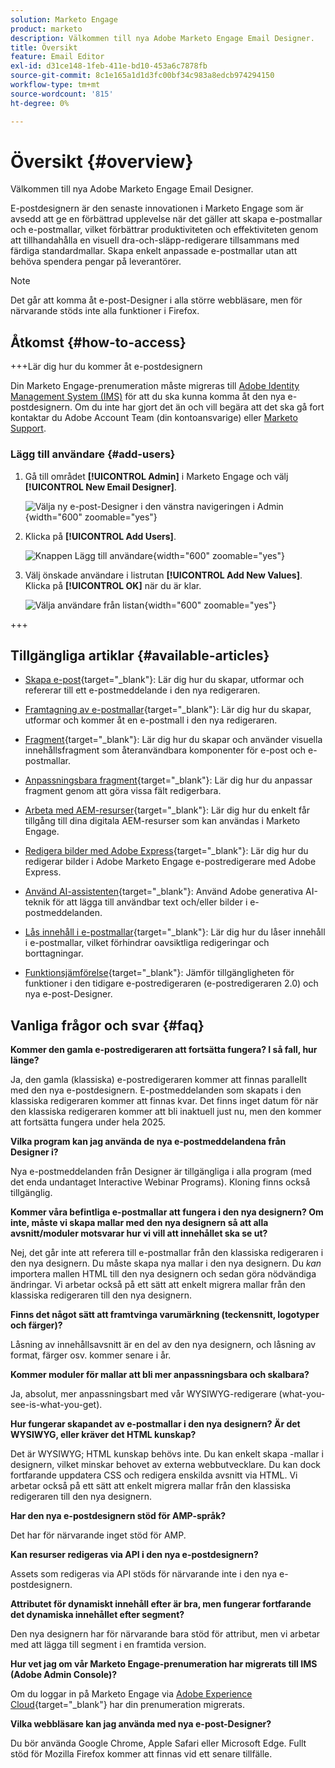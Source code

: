 ```yaml
---
solution: Marketo Engage
product: marketo
description: Välkommen till nya Adobe Marketo Engage Email Designer.
title: Översikt
feature: Email Editor
exl-id: d31ce148-1feb-411e-bd10-453a6c7878fb
source-git-commit: 8c1e165a1d1d3fc00bf34c983a8edcb974294150
workflow-type: tm+mt
source-wordcount: '815'
ht-degree: 0%

---
```


# Översikt {#overview}

Välkommen till nya Adobe Marketo Engage Email Designer.

E-postdesignern är den senaste innovationen i Marketo Engage som är avsedd att ge en förbättrad upplevelse när det gäller att skapa e-postmallar och e-postmallar, vilket förbättrar produktiviteten och effektiviteten genom att tillhandahålla en visuell dra-och-släpp-redigerare tillsammans med färdiga standardmallar. Skapa enkelt anpassade e-postmallar utan att behöva spendera pengar på leverantörer.

>[!NOTE]
>
>Det går att komma åt e-post-Designer i alla större webbläsare, men för närvarande stöds inte alla funktioner i Firefox.

## Åtkomst {#how-to-access}

+++Lär dig hur du kommer åt e-postdesignern

Din Marketo Engage-prenumeration måste migreras till [Adobe Identity Management System (IMS)](https://experienceleague.adobe.com/en/docs/marketo/using/product-docs/administration/marketo-with-adobe-identity/adobe-identity-management-overview) för att du ska kunna komma åt den nya e-postdesignern. Om du inte har gjort det än och vill begära att det ska gå fort kontaktar du Adobe Account Team (din kontoansvarige) eller [Marketo Support](https://nation.marketo.com/t5/support/ct-p/Support).

### Lägg till användare {#add-users}

1. Gå till området **[!UICONTROL Admin]** i Marketo Engage och välj **[!UICONTROL New Email Designer]**.

   ![Välja ny e-post-Designer i den vänstra navigeringen i Admin](assets/overview-1.png){width="600" zoomable="yes"}

1. Klicka på **[!UICONTROL Add Users]**.

   ![Knappen Lägg till användare](assets/overview-2.png){width="600" zoomable="yes"}

1. Välj önskade användare i listrutan **[!UICONTROL Add New Values]**. Klicka på **[!UICONTROL OK]** när du är klar.

   ![Välja användare från listan](assets/overview-3.png){width="600" zoomable="yes"}

+++

## Tillgängliga artiklar {#available-articles}

* [Skapa e-post](/help/marketo/product-docs/email-marketing/email-designer/email-authoring.md){target="_blank"}: Lär dig hur du skapar, utformar och refererar till ett e-postmeddelande i den nya redigeraren.

* [Framtagning av e-postmallar](/help/marketo/product-docs/email-marketing/email-designer/email-template-authoring.md){target="_blank"}: Lär dig hur du skapar, utformar och kommer åt en e-postmall i den nya redigeraren.

* [Fragment](/help/marketo/product-docs/email-marketing/email-designer/fragments.md){target="_blank"}: Lär dig hur du skapar och använder visuella innehållsfragment som återanvändbara komponenter för e-post och e-postmallar.

* [Anpassningsbara fragment](/help/marketo/product-docs/email-marketing/email-designer/customizable-fragments.md){target="_blank"}: Lär dig hur du anpassar fragment genom att göra vissa fält redigerbara.

* [Arbeta med AEM-resurser](/help/marketo/product-docs/email-marketing/email-designer/aem-assets.md){target="_blank"}: Lär dig hur du enkelt får tillgång till dina digitala AEM-resurser som kan användas i Marketo Engage.

* [Redigera bilder med Adobe Express](/help/marketo/product-docs/email-marketing/email-designer/edit-images-adobe-express.md){target="_blank"}: Lär dig hur du redigerar bilder i Adobe Marketo Engage e-postredigerare med Adobe Express.

* [Använd AI-assistenten](/help/marketo/product-docs/email-marketing/email-designer/ai-assistant.md){target="_blank"}: Använd Adobe generativa AI-teknik för att lägga till användbar text och/eller bilder i e-postmeddelanden.

* [Lås innehåll i e-postmallar](/help/marketo/product-docs/email-marketing/email-designer/content-locking.md){target="_blank"}: Lär dig hur du låser innehåll i e-postmallar, vilket förhindrar oavsiktliga redigeringar och borttagningar.

* [Funktionsjämförelse](/help/marketo/product-docs/email-marketing/email-designer/feature-comparison.md){target="_blank"}: Jämför tillgängligheten för funktioner i den tidigare e-postredigeraren (e-postredigeraren 2.0) och nya e-post-Designer.

## Vanliga frågor och svar {#faq}

**Kommer den gamla e-postredigeraren att fortsätta fungera? I så fall, hur länge?**

Ja, den gamla (klassiska) e-postredigeraren kommer att finnas parallellt med den nya e-postdesignern. E-postmeddelanden som skapats i den klassiska redigeraren kommer att finnas kvar. Det finns inget datum för när den klassiska redigeraren kommer att bli inaktuell just nu, men den kommer att fortsätta fungera under hela 2025.

**Vilka program kan jag använda de nya e-postmeddelandena från Designer i?**

Nya e-postmeddelanden från Designer är tillgängliga i alla program (med det enda undantaget Interactive Webinar Programs). Kloning finns också tillgänglig.

**Kommer våra befintliga e-postmallar att fungera i den nya designern? Om inte, måste vi skapa mallar med den nya designern så att alla avsnitt/moduler motsvarar hur vi vill att innehållet ska se ut?**

Nej, det går inte att referera till e-postmallar från den klassiska redigeraren i den nya designern. Du måste skapa nya mallar i den nya designern. Du _kan_ importera mallen HTML till den nya designern och sedan göra nödvändiga ändringar. Vi arbetar också på ett sätt att enkelt migrera mallar från den klassiska redigeraren till den nya designern.

**Finns det något sätt att framtvinga varumärkning (teckensnitt, logotyper och färger)?**

Låsning av innehållsavsnitt är en del av den nya designern, och låsning av format, färger osv. kommer senare i år.

**Kommer moduler för mallar att bli mer anpassningsbara och skalbara?**

Ja, absolut, mer anpassningsbart med vår WYSIWYG-redigerare (what-you-see-is-what-you-get).

**Hur fungerar skapandet av e-postmallar i den nya designern? Är det WYSIWYG, eller kräver det HTML kunskap?**

Det är WYSIWYG; HTML kunskap behövs inte. Du kan enkelt skapa
-mallar i designern, vilket minskar behovet av externa webbutvecklare. Du kan dock fortfarande uppdatera CSS och redigera enskilda avsnitt via HTML. Vi arbetar också på ett sätt att enkelt migrera mallar från den klassiska redigeraren till den nya designern.

**Har den nya e-postdesignern stöd för AMP-språk?**

Det har för närvarande inget stöd för AMP.

**Kan resurser redigeras via API i den nya e-postdesignern?**

Assets som redigeras via API stöds för närvarande inte i den nya e-postdesignern.

**Attributet för dynamiskt innehåll efter är bra, men fungerar fortfarande det dynamiska innehållet efter segment?**

Den nya designern har för närvarande bara stöd för attribut, men vi arbetar med att lägga till segment i en framtida version.

**Hur vet jag om vår Marketo Engage-prenumeration har migrerats till IMS (Adobe Admin Console)?**

Om du loggar in på Marketo Engage via [Adobe Experience Cloud](https://experiencecloud.adobe.com/){target="_blank"} har din prenumeration migrerats.

**Vilka webbläsare kan jag använda med nya e-post-Designer?**

Du bör använda Google Chrome, Apple Safari eller Microsoft Edge. Fullt stöd för Mozilla Firefox kommer att finnas vid ett senare tillfälle.
